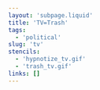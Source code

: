 ```yaml
---
layout: 'subpage.liquid'
title: 'TV=Trash'
tags:
  - 'political'
slug: 'tv'
stencils:
  - 'hypnotize_tv.gif'
  - 'trash_tv.gif'
links: []
---
```

